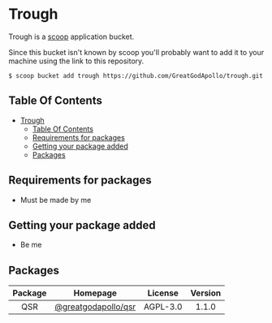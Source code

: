 # Trough

Trough is a [scoop](https://github.com/lukesampson/scoop) application bucket.

Since this bucket isn't known by scoop you'll probably want to add it to your machine using the link to this repository.

```
$ scoop bucket add trough https://github.com/GreatGodApollo/trough.git
```

## Table Of Contents

- [Trough](#trough)
  - [Table Of Contents](#table-of-contents)
  - [Requirements for packages](#requirements-for-packages)
  - [Getting your package added](#getting-your-package-added)
  - [Packages](#packages)

## Requirements for packages
- Must be made by me

## Getting your package added
- Be me

## Packages

| Package       | Homepage      | License       | Version        |
| :-----------: | :-----------: | :-----------: | :------------: |
| QSR | [@greatgodapollo/qsr](https://github.com/GreatGodApollo/trough) | AGPL-3.0 | 1.1.0 |

